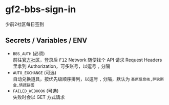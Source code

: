 # gf2-bbs-sign-in

少前2社区每日签到

## Secrets / Variables / ENV

- `BBS_AUTH` (必须)  
  前往[官方社区](https://gf2-bbs.sunborngame.com/)，登录后 <kbd>F12</kbd> Network 随便找个 API 请求 Request Headers 里拿到 Authorization，可多账号，以逗号 `,` 分隔
- `AUTO_EXCHANGE` (可选)  
  自动兑换道具，按优先级顺序排列，以逗号 `,` 分隔，默认为 `基原信息核,萨狄斯金,情报拼图`
- `FAILED_WEBHOOK` (可选)  
  失败时会以 GET 方式请求
